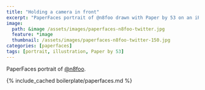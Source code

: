 ```yaml
---
title: "Holding a camera in front"
excerpt: "PaperFaces portrait of @n8foo drawn with Paper by 53 on an iPad."
image: 
  path: &image /assets/images/paperfaces-n8foo-twitter.jpg 
  feature: *image
  thumbnail: /assets/images/paperfaces-n8foo-twitter-150.jpg
categories: [paperfaces]
tags: [portrait, illustration, Paper by 53]
---
```


PaperFaces portrait of [@n8foo](https://twitter.com/n8foo).

{% include_cached boilerplate/paperfaces.md %}
